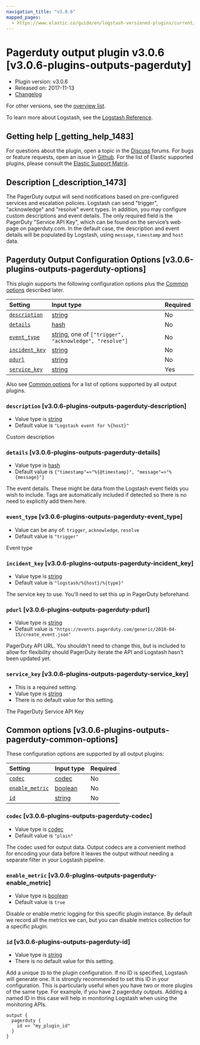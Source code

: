 ```yaml
---
navigation_title: "v3.0.6"
mapped_pages:
  - https://www.elastic.co/guide/en/logstash-versioned-plugins/current/v3.0.6-plugins-outputs-pagerduty.html
---
```


# Pagerduty output plugin v3.0.6 [v3.0.6-plugins-outputs-pagerduty]

* Plugin version: v3.0.6
* Released on: 2017-11-13
* [Changelog](https://github.com/logstash-plugins/logstash-output-pagerduty/blob/v3.0.6/CHANGELOG.md)

For other versions, see the [overview list](output-pagerduty-index.md).

To learn more about Logstash, see the [Logstash Reference](https://www.elastic.co/guide/en/logstash/current/index.html).

## Getting help [_getting_help_1483]

For questions about the plugin, open a topic in the [Discuss](http://discuss.elastic.co) forums. For bugs or feature requests, open an issue in [Github](https://github.com/logstash-plugins/logstash-output-pagerduty). For the list of Elastic supported plugins, please consult the [Elastic Support Matrix](https://www.elastic.co/support/matrix#matrix_logstash_plugins).

## Description [_description_1473]

The PagerDuty output will send notifications based on pre-configured services and escalation policies. Logstash can send "trigger", "acknowledge" and "resolve" event types. In addition, you may configure custom descriptions and event details. The only required field is the PagerDuty "Service API Key", which can be found on the service’s web page on pagerduty.com. In the default case, the description and event details will be populated by Logstash, using `message`, `timestamp` and `host` data.

## Pagerduty Output Configuration Options [v3.0.6-plugins-outputs-pagerduty-options]

This plugin supports the following configuration options plus the [Common options](v3-0-6-plugins-outputs-pagerduty.md#v3.0.6-plugins-outputs-pagerduty-common-options) described later.

| Setting | Input type | Required |
| :- | :- | :- |
| [`description`](v3-0-6-plugins-outputs-pagerduty.md#v3.0.6-plugins-outputs-pagerduty-description) | [string](/lsr/value-types.md#string) | No |
| [`details`](v3-0-6-plugins-outputs-pagerduty.md#v3.0.6-plugins-outputs-pagerduty-details) | [hash](/lsr/value-types.md#hash) | No |
| [`event_type`](v3-0-6-plugins-outputs-pagerduty.md#v3.0.6-plugins-outputs-pagerduty-event_type) | [string](/lsr/value-types.md#string), one of `["trigger", "acknowledge", "resolve"]` | No |
| [`incident_key`](v3-0-6-plugins-outputs-pagerduty.md#v3.0.6-plugins-outputs-pagerduty-incident_key) | [string](/lsr/value-types.md#string) | No |
| [`pdurl`](v3-0-6-plugins-outputs-pagerduty.md#v3.0.6-plugins-outputs-pagerduty-pdurl) | [string](/lsr/value-types.md#string) | No |
| [`service_key`](v3-0-6-plugins-outputs-pagerduty.md#v3.0.6-plugins-outputs-pagerduty-service_key) | [string](/lsr/value-types.md#string) | Yes |

Also see [Common options](v3-0-6-plugins-outputs-pagerduty.md#v3.0.6-plugins-outputs-pagerduty-common-options) for a list of options supported by all output plugins.

### `description` [v3.0.6-plugins-outputs-pagerduty-description]

* Value type is [string](/lsr/value-types.md#string)
* Default value is `"Logstash event for %{host}"`

Custom description

### `details` [v3.0.6-plugins-outputs-pagerduty-details]

* Value type is [hash](/lsr/value-types.md#hash)
* Default value is `{"timestamp"=>"%{@timestamp}", "message"=>"%{message}"}`

The event details. These might be data from the Logstash event fields you wish to include. Tags are automatically included if detected so there is no need to explicitly add them here.

### `event_type` [v3.0.6-plugins-outputs-pagerduty-event_type]

* Value can be any of: `trigger`, `acknowledge`, `resolve`
* Default value is `"trigger"`

Event type

### `incident_key` [v3.0.6-plugins-outputs-pagerduty-incident_key]

* Value type is [string](/lsr/value-types.md#string)
* Default value is `"logstash/%{host}/%{type}"`

The service key to use. You’ll need to set this up in PagerDuty beforehand.

### `pdurl` [v3.0.6-plugins-outputs-pagerduty-pdurl]

* Value type is [string](/lsr/value-types.md#string)
* Default value is `"https://events.pagerduty.com/generic/2010-04-15/create_event.json"`

PagerDuty API URL. You shouldn’t need to change this, but is included to allow for flexibility should PagerDuty iterate the API and Logstash hasn’t been updated yet.

### `service_key` [v3.0.6-plugins-outputs-pagerduty-service_key]

* This is a required setting.
* Value type is [string](/lsr/value-types.md#string)
* There is no default value for this setting.

The PagerDuty Service API Key

## Common options [v3.0.6-plugins-outputs-pagerduty-common-options]

These configuration options are supported by all output plugins:

| Setting | Input type | Required |
| :- | :- | :- |
| [`codec`](v3-0-6-plugins-outputs-pagerduty.md#v3.0.6-plugins-outputs-pagerduty-codec) | [codec](/lsr/value-types.md#codec) | No |
| [`enable_metric`](v3-0-6-plugins-outputs-pagerduty.md#v3.0.6-plugins-outputs-pagerduty-enable_metric) | [boolean](/lsr/value-types.md#boolean) | No |
| [`id`](v3-0-6-plugins-outputs-pagerduty.md#v3.0.6-plugins-outputs-pagerduty-id) | [string](/lsr/value-types.md#string) | No |

### `codec` [v3.0.6-plugins-outputs-pagerduty-codec]

* Value type is [codec](/lsr/value-types.md#codec)
* Default value is `"plain"`

The codec used for output data. Output codecs are a convenient method for encoding your data before it leaves the output without needing a separate filter in your Logstash pipeline.

### `enable_metric` [v3.0.6-plugins-outputs-pagerduty-enable_metric]

* Value type is [boolean](/lsr/value-types.md#boolean)
* Default value is `true`

Disable or enable metric logging for this specific plugin instance. By default we record all the metrics we can, but you can disable metrics collection for a specific plugin.

### `id` [v3.0.6-plugins-outputs-pagerduty-id]

* Value type is [string](/lsr/value-types.md#string)
* There is no default value for this setting.

Add a unique `ID` to the plugin configuration. If no ID is specified, Logstash will generate one. It is strongly recommended to set this ID in your configuration. This is particularly useful when you have two or more plugins of the same type. For example, if you have 2 pagerduty outputs. Adding a named ID in this case will help in monitoring Logstash when using the monitoring APIs.

```
output {
  pagerduty {
    id => "my_plugin_id"
  }
}
```

